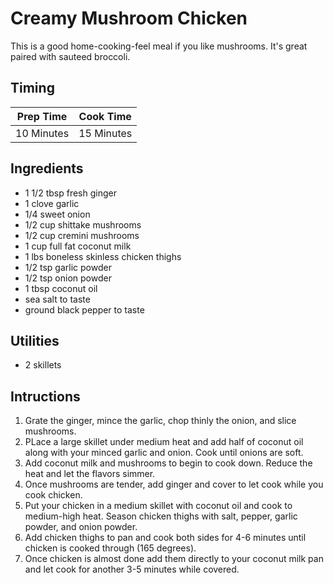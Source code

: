 # Creamy Mushroom Chicken

This is a good home-cooking-feel meal if you like mushrooms. It's great paired
with sauteed broccoli.

## Timing

| Prep Time  | Cook Time  |
| ---------- | ---------- |
| 10 Minutes | 15 Minutes |

## Ingredients

- 1 1/2 tbsp fresh ginger
- 1 clove garlic
- 1/4 sweet onion
- 1/2 cup shittake mushrooms
- 1/2 cup cremini mushrooms
- 1 cup full fat coconut milk
- 1 lbs boneless skinless chicken thighs
- 1/2 tsp garlic powder
- 1/2 tsp onion powder
- 1 tbsp coconut oil
- sea salt to taste
- ground black pepper to taste

## Utilities

- 2 skillets

## Intructions

1. Grate the ginger, mince the garlic, chop thinly the onion, and slice
   mushrooms.
2. PLace a large skillet under medium heat and add half of coconut oil along
   with your minced garlic and onion. Cook until onions are soft.
3. Add coconut milk and mushrooms to begin to cook down. Reduce the heat and
   let the flavors simmer.
4. Once mushrooms are tender, add ginger and cover to let cook while you cook
   chicken.
5. Put your chicken in a medium skillet with coconut oil and cook to
   medium-high heat. Season chicken thighs with salt, pepper, garlic powder,
   and onion powder.
6. Add chicken thighs to pan and cook both sides for 4-6 minutes until chicken
   is cooked through (165 degrees).
7. Once chicken is almost done add them directly to your coconut milk pan and
   let cook for another 3-5 minutes while covered.

